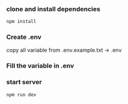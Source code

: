 ### clone and install dependencies

```bash
npm install 
```

### Create .env
copy all variable from .env.example.txt -> .env

### Fill the variable in .env


### start server
``` bash
npm run dev
```